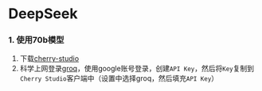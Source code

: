 # DeepSeek

### 1. 使用70b模型

 1. 下载[cherry-studio](https://github.com/CherryHQ/cherry-studio)
 2. 科学上网登录[groq](https://groq.com/)，使用google账号登录，创建`API Key`，然后将`Key`复制到`Cherry Studio`客户端中（设置中选择groq，然后填充`API Key`）
